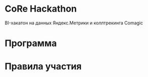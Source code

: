 # CoRe Hackathon

BI-хакатон на данных Яндекс.Метрики и коллтрекинга Comagic

# Программа

# Правила участия
